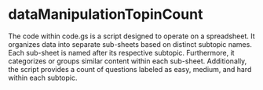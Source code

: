 # dataManipulationTopinCount
The code within code.gs is a script designed to operate on a spreadsheet. It organizes data into separate sub-sheets based on distinct subtopic names. Each sub-sheet is named after its respective subtopic. Furthermore, it categorizes or groups similar content within each sub-sheet. Additionally, the script provides a count of questions labeled as easy, medium, and hard within each subtopic.




